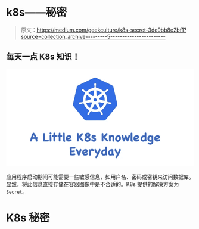 # k8s——秘密

> 原文：<https://medium.com/geekculture/k8s-secret-3de9bb8e2bf1?source=collection_archive---------5----------------------->

## 每天一点 K8s 知识！

![](img/3c44fe1cfe444d16cc96b17632dc31f0.png)

应用程序启动期间可能需要一些敏感信息，如用户名、密码或密钥来访问数据库。显然，将此信息直接存储在容器图像中是不合适的。K8s 提供的解决方案为`Secret`。

# K8s 秘密